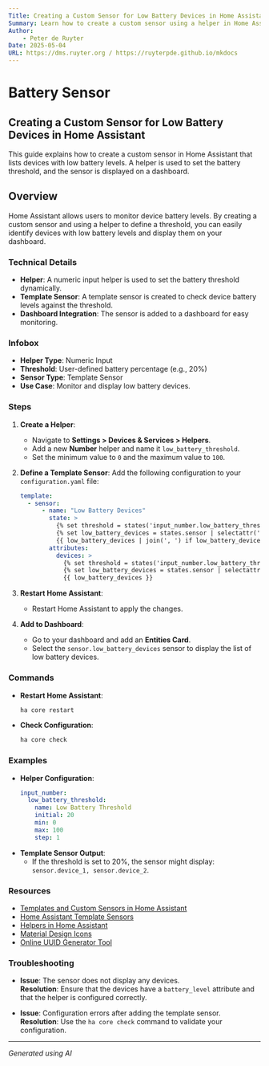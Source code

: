 ```yaml
---
Title: Creating a Custom Sensor for Low Battery Devices in Home Assistant
Summary: Learn how to create a custom sensor using a helper in Home Assistant to display a list of low battery devices on a dashboard.
Author:
    - Peter de Ruyter
Date: 2025-05-04
URL: https://dms.ruyter.org / https://ruyterpde.github.io/mkdocs
---
```


# Battery Sensor

## Creating a Custom Sensor for Low Battery Devices in Home Assistant
   This guide explains how to create a custom sensor in Home Assistant that lists devices with low battery levels. A helper is used to set the battery threshold, and the sensor is displayed on a dashboard.

## Overview
   Home Assistant allows users to monitor device battery levels. By creating a custom sensor and using a helper to define a threshold, you can easily identify devices with low battery levels and display them on your dashboard.

### Technical Details
   - **Helper**: A numeric input helper is used to set the battery threshold dynamically.
   - **Template Sensor**: A template sensor is created to check device battery levels against the threshold.
   - **Dashboard Integration**: The sensor is added to a dashboard for easy monitoring.

### Infobox
   - **Helper Type**: Numeric Input
   - **Threshold**: User-defined battery percentage (e.g., 20%)
   - **Sensor Type**: Template Sensor
   - **Use Case**: Monitor and display low battery devices.

### Steps
   1. **Create a Helper**:
      - Navigate to **Settings > Devices & Services > Helpers**.
      - Add a new **Number** helper and name it `low_battery_threshold`.
      - Set the minimum value to `0` and the maximum value to `100`.

   2. **Define a Template Sensor**:
      Add the following configuration to your `configuration.yaml` file:
      ```yaml
      template:
        - sensor:
            - name: "Low Battery Devices"
              state: >
                {% set threshold = states('input_number.low_battery_threshold') | int %}
                {% set low_battery_devices = states.sensor | selectattr('attributes.battery_level', 'defined') | selectattr('attributes.battery_level', 'lt', threshold) | map(attribute='entity_id') | list %}
                {{ low_battery_devices | join(', ') if low_battery_devices else 'None' }}
              attributes:
                devices: >
                  {% set threshold = states('input_number.low_battery_threshold') | int %}
                  {% set low_battery_devices = states.sensor | selectattr('attributes.battery_level', 'defined') | selectattr('attributes.battery_level', 'lt', threshold) | map(attribute='entity_id') | list %}
                  {{ low_battery_devices }}
      ```

   3. **Restart Home Assistant**:
      - Restart Home Assistant to apply the changes.

   4. **Add to Dashboard**:
      - Go to your dashboard and add an **Entities Card**.
      - Select the `sensor.low_battery_devices` sensor to display the list of low battery devices.

### Commands
   - **Restart Home Assistant**:
     ```bash
     ha core restart
     ```
   - **Check Configuration**:
     ```bash
     ha core check
     ```

### Examples
   - **Helper Configuration**:
     ```yaml
     input_number:
       low_battery_threshold:
         name: Low Battery Threshold
         initial: 20
         min: 0
         max: 100
         step: 1
     ```
   - **Template Sensor Output**:
     - If the threshold is set to 20%, the sensor might display: `sensor.device_1, sensor.device_2`.

### Resources
   - [Templates and Custom Sensors in Home Assistant](https://www.youtube.com/watch?v=cdz32TLu_gw)
   - [Home Assistant Template Sensors](https://www.home-assistant.io/integrations/template/)
   - [Helpers in Home Assistant](https://www.home-assistant.io/docs/configuration/helpers/)
   - [Material Design Icons](https://pictogrammers.com/library/mdi)
   - [Online UUID Generator Tool](https://www.uuidgenerator.net)

### Troubleshooting
   - **Issue**: The sensor does not display any devices.  
     **Resolution**: Ensure that the devices have a `battery_level` attribute and that the helper is configured correctly.

   - **Issue**: Configuration errors after adding the template sensor.  
     **Resolution**: Use the `ha core check` command to validate your configuration.

---

*Generated using AI*